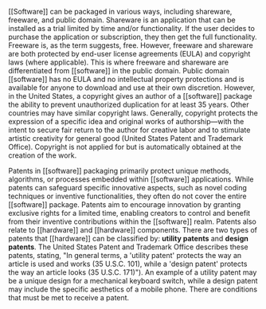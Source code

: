 [[Software]] can be packaged in various ways, including shareware, freeware, and public domain. Shareware is an application that can be installed as a trial limited by time and/or functionality. If the user decides to purchase the application or subscription, they then get the full functionality. Freeware is, as the term suggests, free. However, freeware and shareware are both protected by end-user license agreements (EULA) and copyright laws (where applicable). This is where freeware and shareware are differentiated from [[software]] in the public domain. Public domain [[software]] has no EULA and no intellectual property protections and is available for anyone to download and use at their own discretion. However, in the United States, a copyright gives an author of a [[software]] package the ability to prevent unauthorized duplication for at least 35 years. Other countries may have similar copyright laws. Generally, copyright protects the expression of a specific idea and original works of authorship—with the intent to secure fair return to the author for creative labor and to stimulate artistic creativity for general good (United States Patent and Trademark Office). Copyright is not applied for but is automatically obtained at the creation of the work.

Patents in [[software]] packaging primarily protect unique methods, algorithms, or processes embedded within [[software]] applications. While patents can safeguard specific innovative aspects, such as novel coding techniques or inventive functionalities, they often do not cover the entire [[software]] package. Patents aim to encourage innovation by granting exclusive rights for a limited time, enabling creators to control and benefit from their inventive contributions within the [[software]] realm. Patents also relate to [[hardware]] and [[hardware]] components. There are two types of patents that [[hardware]] can be classified by: **utility patents** and **design patents**. The United States Patent and Trademark Office describes these patents, stating, "In general terms, a 'utility patent' protects the way an article is used and works (35 U.S.C. 101), while a 'design patent' protects the way an article looks (35 U.S.C. 171)"). An example of a utility patent may be a unique design for a mechanical keyboard switch, while a design patent may include the specific aesthetics of a mobile phone. There are conditions that must be met to receive a patent.